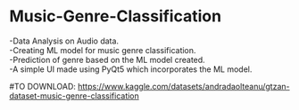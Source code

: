 # Music-Genre-Classification
-Data Analysis on Audio data.<br/>
-Creating ML model for music genre classification.<br/>
-Prediction of genre based on the ML model created.<br/>
-A simple UI made using PyQt5 which incorporates the ML model.<br />

#TO DOWNLOAD:
https://www.kaggle.com/datasets/andradaolteanu/gtzan-dataset-music-genre-classification
